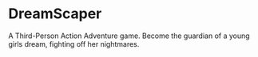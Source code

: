 # DreamScaper
 A Third-Person Action Adventure game. Become the guardian of a young girls dream, fighting off her nightmares. 
